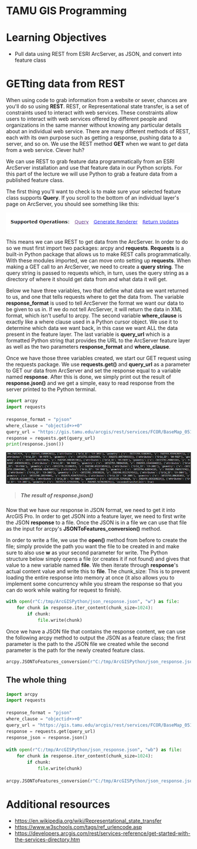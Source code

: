 # TAMU GIS Programming
# Learning Objectives
- Pull data using REST from ESRI ArcServer, as JSON, and convert into feature class
<!-- - Sending email -->
<!-- - Format data as JSON; push to server -->
# GETting data from REST
When using code to grab information from a website or sever, chances are you'll do so using **REST**. REST, or Representational state transfer, is a set of constraints used to interact with web services. These constraints allow users to interact with web services offered by different people and organizations in the same manner without knowing any particular details about an individual web service. There are many different methods of REST, each with its own purpose such as getting a response, pushing data to a server, and so on. We use the REST method **GET** when we want to *get* data from a web service. Clever huh?
>
We can use REST to grab feature data programmatically from an ESRI ArcServer installation and use that feature data in our Python scripts. For this part of the lecture we will use Python to grab a feature data from a published feature class.
>
The first thing you'll want to check is to make sure your selected feature class supports **Query**. If you scroll to the bottom of an individual layer's page on ArcServer, you should see something like this:
>
![Query support](../images/modules/33/supports-query.png)
>
This means we can use REST to get data from the ArcServer. In order to do so we must first import two packages: arcpy and **requests**. **Requests** is a built-in Python package that allows us to make REST calls programmatically. With these modules imported, we can move onto setting up **requests**. When making a GET call to an ArcServer, we need to create a **query string**. The query string is passed to requests which, in turn, uses the query string as a directory of where it should get data from and what data it will get. 
>
Below we have three variables, two that define what data we want returned to us, and one that tells requests where to get the data from. The variable **response_format** is used to tell ArcServer the format we want our data to be given to us in. If we do not tell ArcServer, it will return the data in XML format, which isn't useful to arcpy. The second variable **where_clause** is exactly like a where clause used in a Python cursor object. We use it to determine which data we want back, in this case we want ALL the data present in the feature layer. The last variable is **query_url** which is a formatted Python string that provides the URL to the ArcServer feature layer as well as the two parameters **response_format** and **where_clause**.
>
Once we have those three variables created, we start our GET request using the requests package. We use **requests.get()** and **query_url** as a parameter to GET our data from ArcServer and set the response equal to a variable named **response**. After this is done, we simply print out the result of **response.json()** and we get a simple, easy to read response from the server printed to the Python terminal.
>
```python
import arcpy
import requests

response_format = "pjson"
where_clause = "objectid+>+0"
query_url = "https://gis.tamu.edu/arcgis/rest/services/FCOR/BaseMap_051118/MapServer/9/query?where=%s&f=%s" % (where_clause, response_format)
response = requests.get(query_url)
print(response.json())
```
>
![JSON output](../images/modules/33/tree-output.png)
> ##### The result of response.json()
>
Now that we have our response in JSON format, we need to get it into ArcGIS Pro. In order to get JSON into a feature layer, we need to first write the JSON **response** to a file. Once the JSON is in a file we can use that file as the input for arcpy's **JSONToFeatures_conversion()** method.
>
In order to write a file, we use the **open()** method from before to create the file; simply provide the path you want the file to be created in and make sure to also use **w** as your second parameter for write. The Python structure below simply opens a file (or creates it if not found) and gives that value to a new variable named **file**. We then iterate through **response**'s actual content value and write this to **file**. The chunk_size: This is to prevent loading the entire response into memory at once (it also allows you to implement some concurrency while you stream the response so that you can do work while waiting for request to finish).
>
```python
with open(r"C:/tmp/ArcGISPython/json_response.json", "w") as file:
    for chunk in response.iter_content(chunk_size=1024):
        if chunk:
            file.write(chunk)
```
>
Once we have a JSON file that contains the response content, we can use the following arcpy method to output the JSON as a feature class; the first parameter is the path to the JSON file we created while the second parameter is the path for the newly created feature class.
>
```python
arcpy.JSONToFeatures_conversion(r"C:/tmp/ArcGISPython/json_response.json", r"C:/tmp/ArcGISPython/Test.gdb/trees")
```
>
## The whole thing
>
```python
import arcpy
import requests

response_format = "pjson"
where_clause = "objectid+>+0"
query_url = "https://gis.tamu.edu/arcgis/rest/services/FCOR/BaseMap_051118/MapServer/9/query?where=%s&f=%s" % (where_clause, response_format)
response = requests.get(query_url)
response_json = response.json()

with open(r"C:/tmp/ArcGISPython/json_response.json", "wb") as file:
    for chunk in response.iter_content(chunk_size=1024):
        if chunk:
            file.write(chunk)

arcpy.JSONToFeatures_conversion(r"C:/tmp/ArcGISPython/json_response.json", r"C:/tmp/ArcGISPython/Test.gdb/trees")
```
>
<!-- # POSTing data with REST -->
# Additional resources
- https://en.wikipedia.org/wiki/Representational_state_transfer
- https://www.w3schools.com/tags/ref_urlencode.asp
- https://developers.arcgis.com/rest/services-reference/get-started-with-the-services-directory.htm
